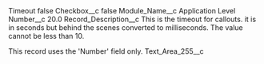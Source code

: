 <?xml version="1.0" encoding="UTF-8"?>
<CustomMetadata xmlns="http://soap.sforce.com/2006/04/metadata" xmlns:xsi="http://www.w3.org/2001/XMLSchema-instance" xmlns:xsd="http://www.w3.org/2001/XMLSchema">
    <label>Timeout</label>
    <protected>false</protected>
    <values>
        <field>Checkbox__c</field>
        <value xsi:type="xsd:boolean">false</value>
    </values>
    <values>
        <field>Module_Name__c</field>
        <value xsi:type="xsd:string">Application Level</value>
    </values>
    <values>
        <field>Number__c</field>
        <value xsi:type="xsd:double">20.0</value>
    </values>
    <values>
        <field>Record_Description__c</field>
        <value xsi:type="xsd:string">This is the timeout for callouts.  it is in seconds but behind the scenes converted to milliseconds.  The value cannot be less than 10.  

This record uses the &apos;Number&apos; field only.</value>
    </values>
    <values>
        <field>Text_Area_255__c</field>
        <value xsi:nil="true"/>
    </values>
</CustomMetadata>
